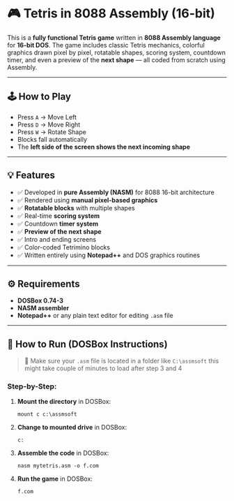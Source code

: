 # 🎮 Tetris in 8088 Assembly (16-bit)

This is a **fully functional Tetris game** written in **8088 Assembly language** for **16-bit DOS**. The game includes classic Tetris mechanics, colorful graphics drawn pixel by pixel, rotatable shapes, scoring system, countdown timer, and even a preview of the **next shape** — all coded from scratch using Assembly.

---

## 🕹️ How to Play

- Press `A` → Move Left  
- Press `D` → Move Right  
- Press `W` → Rotate Shape  
- Blocks fall automatically  
- The **left side of the screen shows the next incoming shape**

---

## 💡 Features

- ✅ Developed in **pure Assembly (NASM)** for 8088 16-bit architecture
- ✅ Rendered using **manual pixel-based graphics**
- ✅ **Rotatable blocks** with multiple shapes
- ✅ Real-time **scoring system**
- ✅ Countdown **timer system**
- ✅ **Preview of the next shape** 
- ✅ Intro and ending screens
- ✅ Color-coded Tetrimino blocks
- ✅ Written entirely using **Notepad++** and DOS graphics routines

---

## ⚙️ Requirements

- **DOSBox 0.74-3**
- **NASM assembler**
- **Notepad++** or any plain text editor for editing `.asm` file

---

## 🚀 How to Run (DOSBox Instructions)

> 💾 Make sure your `.asm` file is located in a folder like `C:\assmsoft`
> this might take couple of minutes to load after step 3 and 4 

### Step-by-Step:

1. **Mount the directory** in DOSBox:
   ```dos
   mount c c:\assmsoft

2. **Change to mounted drive** in DOSBox:
   ```dos
   c:

3. **Assemble the code** in DOSBox:
   ```dos
   nasm mytetris.asm -o f.com

4. **Run the game** in DOSBox:
   ```dos
   f.com




  
